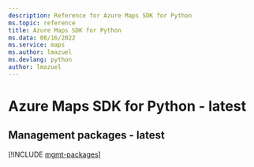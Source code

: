 ```yaml
---
description: Reference for Azure Maps SDK for Python
ms.topic: reference
title: Azure Maps SDK for Python
ms.data: 08/16/2022
ms.service: maps
ms.author: lmazuel
ms.devlang: python
author: lmazuel
---
```

# Azure Maps SDK for Python - latest

## Management packages - latest
[!INCLUDE [mgmt-packages](maps-mgmt-index.md)]